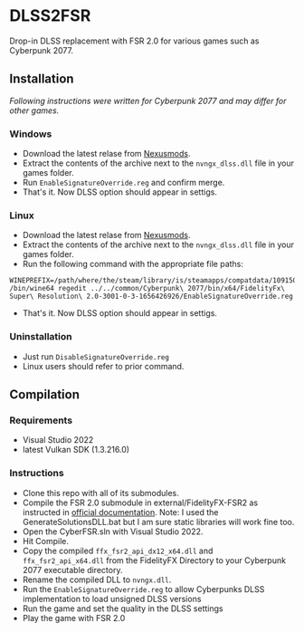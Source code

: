 # DLSS2FSR
Drop-in DLSS replacement with FSR 2.0 for various games such as Cyberpunk 2077.



## Installation
*Following instructions were written for Cyberpunk 2077 and may differ for other games.*

### Windows 
* Download the latest relase from [Nexusmods](https://www.nexusmods.com/cyberpunk2077/mods/3001?tab=files).
* Extract the contents of the archive next to the `nvngx_dlss.dll` file in your games folder.
* Run `EnableSignatureOverride.reg` and confirm merge.
* That's it. Now DLSS option should appear in settigs.

### Linux
* Download the latest relase from [Nexusmods](https://www.nexusmods.com/cyberpunk2077/mods/3001?tab=files).
* Extract the contents of the archive next to the `nvngx_dlss.dll` file in your games folder.
* Run the following command with the appropriate file paths: 
```
WINEPREFIX=/path/where/the/steam/library/is/steamapps/compatdata/1091500/pfx /bin/wine64 regedit ../../common/Cyberpunk\ 2077/bin/x64/FidelityFx\ Super\ Resolution\ 2.0-3001-0-3-1656426926/EnableSignatureOverride.reg
```
* That's it. Now DLSS option should appear in settigs.

### Uninstallation
* Just run `DisableSignatureOverride.reg`
* Linux users should refer to prior command.

## Compilation

### Requirements
* Visual Studio 2022
* latest Vulkan SDK (1.3.216.0)

### Instructions
* Clone this repo with all of its submodules.
* Compile the FSR 2.0 submodule in external/FidelityFX-FSR2 as instructed in [official documentation](https://github.com/GPUOpen-Effects/FidelityFX-FSR2#quick-start-checklist). Note: I used the GenerateSolutionsDLL.bat but I am sure static libraries will work fine too.
* Open the CyberFSR.sln with Visual Studio 2022.
* Hit Compile.
* Copy the compiled `ffx_fsr2_api_dx12_x64.dll` and `ffx_fsr2_api_x64.dll` from the FidelityFX Directory to your Cyberpunk 2077 executable directory.
* Rename the compiled DLL to `nvngx.dll`.
* Run the `EnableSignatureOverride.reg` to allow Cyberpunks DLSS implementation to load unsigned DLSS versions
* Run the game and set the quality in the DLSS settings
* Play the game with FSR 2.0

